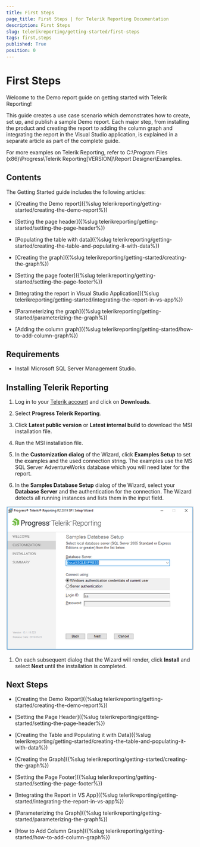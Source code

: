 ```yaml
---
title: First Steps
page_title: First Steps | for Telerik Reporting Documentation
description: First Steps
slug: telerikreporting/getting-started/first-steps
tags: first,steps
published: True
position: 0
---
```


# First Steps



Welcome to the Demo report guide on getting started with Telerik Reporting!
      

This guide creates a use case scenario which demonstrates how to create, set up, and publish a
        sample Demo report. Each major step, from installing the product and creating the
        report to adding the column graph and integrating the report in the Visual Studio application,
        is explained in a separate article as part of the complete guide.
      

For more examples on Telerik Reporting, refer to
        C:\Program Files (x86)\Progress\Telerik Reporting[VERSION]\Report Designer\Examples.
      

## Contents

The Getting Started guide includes the following articles:
        

* [Creating the Demo report]({%slug telerikreporting/getting-started/creating-the-demo-report%})

* [Setting the page header]({%slug telerikreporting/getting-started/setting-the-page-header%})

* [Populating the table with data]({%slug telerikreporting/getting-started/creating-the-table-and-populating-it-with-data%})

* [Creating the graph]({%slug telerikreporting/getting-started/creating-the-graph%})

* [Setting the page footer]({%slug telerikreporting/getting-started/setting-the-page-footer%})

* [Integrating the report in Visual Studio Application]({%slug telerikreporting/getting-started/integrating-the-report-in-vs-app%})

* [Parameterizing the graph]({%slug telerikreporting/getting-started/parameterizing-the-graph%})

* [Adding the column graph]({%slug telerikreporting/getting-started/how-to-add-column-graph%})

## Requirements

* Install Microsoft SQL Server Management Studio.
            

## Installing Telerik Reporting

1. Log in to your
              [Telerik account](https://www.telerik.com/account) and click on __Downloads__.
            

1. Select __Progress Telerik Reporting__.
            

1. Click __Latest public version__ or __Latest internal build__ to download the MSI installation file.
            

1. Run the MSI installation file.
            

1. In the __Customization dialog__ of the Wizard, click __Examples Setup__ to set the examples and the used connection string.
              The examples use the MS SQL Server AdventureWorks database which you will need later for the report.
            

1. In the __Samples Database Setup__ dialog of the Wizard, select your __Database Server__ and the authentication for the connection.
              The Wizard detects all running instances and lists them in the input field.
              
  ![Install](images/Install.PNG)

1. On each subsequent dialog that the Wizard will render, click __Install__ and select __Next__ until the installation is completed.
            

## Next Steps

* [Creating the Demo Report]({%slug telerikreporting/getting-started/creating-the-demo-report%})

* [Setting the Page Header]({%slug telerikreporting/getting-started/setting-the-page-header%})

* [Creating the Table and Populating it with Data]({%slug telerikreporting/getting-started/creating-the-table-and-populating-it-with-data%})

* [Creating the Graph]({%slug telerikreporting/getting-started/creating-the-graph%})

* [Setting the Page Footer]({%slug telerikreporting/getting-started/setting-the-page-footer%})

* [Integrating the Report in VS App]({%slug telerikreporting/getting-started/integrating-the-report-in-vs-app%})

* [Parameterizing the Graph]({%slug telerikreporting/getting-started/parameterizing-the-graph%})

* [How to Add Column Graph]({%slug telerikreporting/getting-started/how-to-add-column-graph%})
